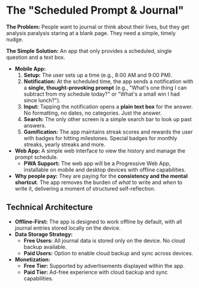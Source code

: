 # The "Scheduled Prompt & Journal"

**The Problem:** People want to journal or think about their lives, but they get analysis paralysis staring at a blank page. They need a simple, timely nudge.

**The Simple Solution:** An app that only provides a scheduled, single question and a text box.

* **Mobile App:**
    1.  **Setup:** The user sets up a time (e.g., 8:00 AM and 9:00 PM).
    2.  **Notification:** At the scheduled time, the app sends a notification with a **single, thought-provoking prompt** (e.g., "What's one thing I can subtract from my schedule today?" or "What's a small win I had since lunch?").
    3.  **Input:** Tapping the notification opens a **plain text box** for the answer. No formatting, no dates, no categories. Just the answer.
    4.  **Search:** The only other screen is a simple search bar to look up past answers.
    5. **Gamification:** The app maintains streak scores and rewards the user with badges for hitting milestones. Special badges for monthly streaks, yearly streaks and more.
* **Web App:** A simple web interface to view the history and manage the prompt schedule.
    * **PWA Support:** The web app will be a Progressive Web App, installable on mobile and desktop devices with offline capabilities.
* **Why people pay:** They are paying for the **consistency and the mental shortcut**. The app removes the burden of *what* to write and *when* to write it, delivering a moment of structured self-reflection.

## Technical Architecture

* **Offline-First:** The app is designed to work offline by default, with all journal entries stored locally on the device.
* **Data Storage Strategy:**
    * **Free Users:** All journal data is stored only on the device. No cloud backup available.
    * **Paid Users:** Option to enable cloud backup and sync across devices.
* **Monetization:**
    * **Free Tier:** Supported by advertisements displayed within the app.
    * **Paid Tier:** Ad-free experience with cloud backup and sync capabilities.